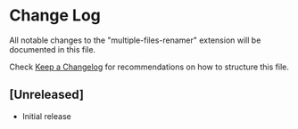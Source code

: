 # Change Log

All notable changes to the "multiple-files-renamer" extension will be documented in this file.

Check [Keep a Changelog](http://keepachangelog.com/) for recommendations on how to structure this file.

## [Unreleased]

- Initial release